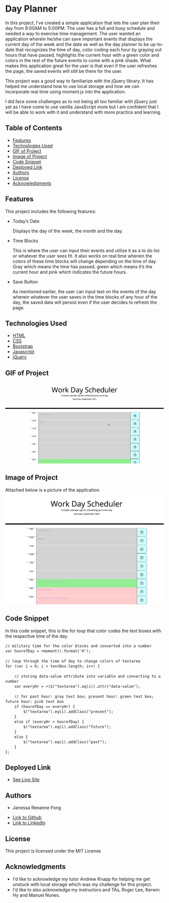 # Day Planner

In this project, I've created a simple application that lets the user plan their day from 9:00AM to 5:00PM. The user has a full and busy schedule and needed a way to exercise time management. The user wanted an application wherein he/she can save important events that displays the current day of the week and the date as well as the day planner to be up-to-date that recognizes the time of day, color coding each hour by graying out hours that have passed, highlights the current hour with a green color and colors in the rest of the future events to come with a pink shade. What makes this application great for the user is that even if the user refreshes the page, the saved events will still be there for the user.

This project was a good way to familiarize with the jQuery library. It has helped me understand how to use local storage and how we can incorporate real time using moment.js into the application. 

I did face some challenges as to not being all too familiar with jQuery just yet as I have come to use vanilla JavaScript more but I am confident that I will be able to work with it and understand with more practice and learning.

## Table of Contents

* [Features](#features)
* [Technologies Used](#technologies-used)
* [GIF of Project](#gif-of-project)
* [Image of Project](#images-of-project)
* [Code Snippet](#code-snippet)
* [Deployed Link](#deployed-link)
* [Authors](#authors)
* [License](#license)
* [Acknowledgments](#acknowledgments)

## Features

This project includes the following features:

* Today’s Date

    Displays the day of the week, the month and the day.

* Time Blocks

    This is where the user can input their events and utilize it as a to do list or whatever the user sees fit. It also works on real time wherein the colors of these time blocks will change depending on the time of day. Gray which means the time has passed, green which means it’s the current hour and pink which indicates the future hours.

* Save Button

    As mentioned earlier, the user can input text on the events of the day wherein whatever the user saves in the time blocks of any hour of the day, the saved data will persist even if the user decides to refresh the page. 


## Technologies Used

* [HTML](https://developer.mozilla.org/en-US/docs/Web/HTML)
* [CSS](https://developer.mozilla.org/en-US/docs/Web/CSS)
* [Bootstrap](https://getbootstrap.com/)
* [Javascript](https://developer.mozilla.org/en-US/docs/Web/JavaScript)
* [jQuery](https://jquery.com/)

## GIF of Project

![gif](assets/dayplanner.gif)


## Image of Project

Attached below is a picture of the application.

![pic](assets/dayplannerpic.png)

## Code Snippet

In this code snippet, this is the for loop that color codes the text boxes with the respective time of the day. 

```
// military time for the color blocks and converted into a number
var hourofDay = +moment().format('H');

// loop through the time of day to change colors of textarea
for (var i = 0; i < textBox.length; i++) {

    // storing data-value attribute into variable and converting to a number
    var everyHr = +($("textarea").eq(i)).attr("data-value");

    // for past hour: gray text box; present hour: green text box; future hour: pink text box
    if (hourofDay == everyHr) {
        $("textarea").eq(i).addClass("present");
    }
    else if (everyHr > hourofDay) {
        $("textarea").eq(i).addClass("future");
    }
    else {
        $("textarea").eq(i).addClass("past");
    }
};
```

## Deployed Link

* [See Live Site](https://janessaref.github.io/plan-your-day/)


## Authors

* Janessa Reeanne Fong

- [Link to Github](https://github.com/janessaref)
- [Link to LinkedIn](https://www.linkedin.com/in/janessafong)

## License

This project is licensed under the MIT License 

## Acknowledgments

* I'd like to acknowledge my tutor Andrew Knapp for helping me get unstuck with local storage which was my challenge for this project.
* I'd like to also acknowledge my instructors and TAs, Roger Lee, Kerwin Hy and Manuel Nunes.

